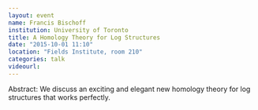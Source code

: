 ```yaml
---
layout: event
name: Francis Bischoff
institution: University of Toronto
title: A Homology Theory for Log Structures
date: "2015-10-01 11:10"
location: "Fields Institute, room 210"
categories: talk
videourl:
---
```

Abstract: We discuss an exciting and elegant new homology theory for log structures that works perfectly.
